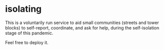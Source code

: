 # isolating

This is a voluntarily run service to aid small communities (streets and tower blocks) to self-report, coordinate, and ask for help, during the self-isolation stage of this pandemic.

Feel free to deploy it.
